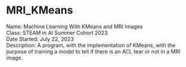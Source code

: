 # MRI_KMeans
Name: Machine Learning With KMeans and MRI Images\
Class: STEAM in AI Summer Cohort 2023\
Date Started: July 22, 2023\
Description: A program, with the implementation of KMeans, with the purpose of training a model to tell if there is an ACL tear or not in a MRI image.
